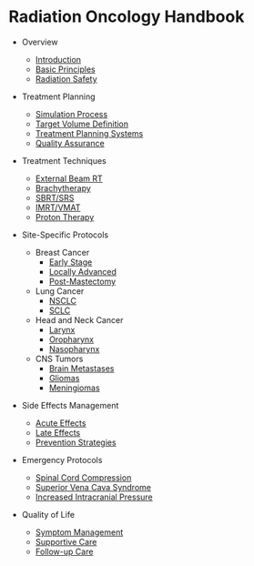 # Radiation Oncology Handbook

- Overview
  - [Introduction](overview/introduction)
  - [Basic Principles](overview/basic-principles)
  - [Radiation Safety](overview/radiation-safety)

- Treatment Planning
  - [Simulation Process](treatment-planning/simulation-process)
  - [Target Volume Definition](treatment-planning/target-volume-definition)
  - [Treatment Planning Systems](treatment-planning/treatment-planning-systems)
  - [Quality Assurance](treatment-planning/quality-assurance)

- Treatment Techniques
  - [External Beam RT](techniques/external-beam)
  - [Brachytherapy](techniques/brachytherapy)
  - [SBRT/SRS](techniques/sbrt-srs)
  - [IMRT/VMAT](techniques/imrt-vmat)
  - [Proton Therapy](techniques/proton-therapy)

- Site-Specific Protocols
  - Breast Cancer
    - [Early Stage](site-specific/breast/early-stage)
    - [Locally Advanced](site-specific/breast/locally-advanced)
    - [Post-Mastectomy](site-specific/breast/post-mastectomy)
  - Lung Cancer
    - [NSCLC](site-specific/lung/nsclc)
    - [SCLC](site-specific/lung/sclc)
  - Head and Neck Cancer
    - [Larynx](site-specific/head-neck/larynx)
    - [Oropharynx](site-specific/head-neck/oropharynx)
    - [Nasopharynx](site-specific/head-neck/nasopharynx)
  - CNS Tumors
    - [Brain Metastases](site-specific/cns/brain-metastases)
    - [Gliomas](site-specific/cns/gliomas)
    - [Meningiomas](site-specific/cns/meningiomas)

- Side Effects Management
  - [Acute Effects](side-effects/acute)
  - [Late Effects](side-effects/late)
  - [Prevention Strategies](side-effects/prevention)

- Emergency Protocols
  - [Spinal Cord Compression](emergencies/cord-compression)
  - [Superior Vena Cava Syndrome](emergencies/svc-syndrome)
  - [Increased Intracranial Pressure](emergencies/increased-icp)

- Quality of Life
  - [Symptom Management](quality-of-life/symptom-management)
  - [Supportive Care](quality-of-life/supportive-care)
  - [Follow-up Care](quality-of-life/follow-up)